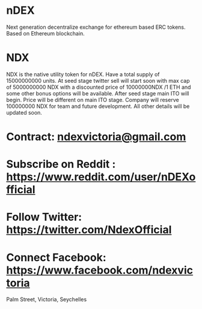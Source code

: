 # nDEX 

Next generation decentralize exchange for ethereum based ERC tokens.
Based on Ethereum blockchain.


# NDX
NDX is the native utility token for nDEX. Have a total supply of 15000000000 units. At seed stage twitter sell will start soon with max cap of 5000000000 NDX with a discounted price of 10000000NDX /1 ETH and some other bonus options will be available. After seed stage main ITO will begin. Price will be different on main ITO stage. Company will reserve 100000000 NDX for team and future development.
All other details will be updated soon.

# Contract: ndexvictoria@gmail.com 
# Subscribe on Reddit : https://www.reddit.com/user/nDEXofficial
# Follow Twitter: https://twitter.com/NdexOfficial
# Connect Facebook: https://www.facebook.com/ndexvictoria

Palm Street, Victoria, Seychelles
